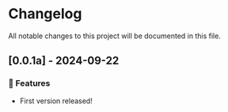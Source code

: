 # Changelog

All notable changes to this project will be documented in this file.

## [0.0.1a] - 2024-09-22

### 🚀 Features

- First version released!

<!-- generated by git-cliff -->
